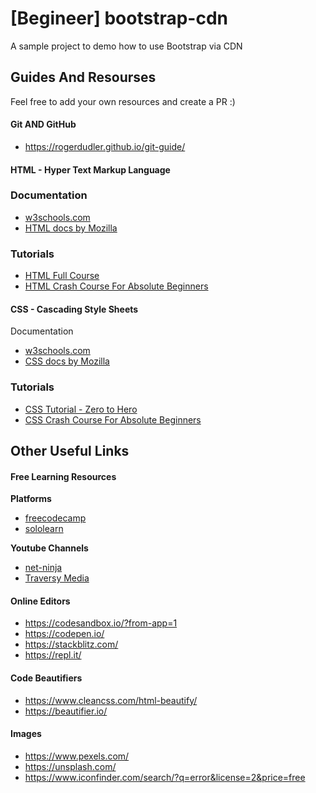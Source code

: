 # [Begineer] bootstrap-cdn
A sample project to demo how to use Bootstrap via CDN

## Guides And Resourses
Feel free to add your own resources and create a PR :)

#### Git AND GitHub
* https://rogerdudler.github.io/git-guide/

#### HTML - Hyper Text Markup Language

### Documentation
* [w3schools.com](https://www.w3schools.com/html/)
* [HTML docs by Mozilla](https://developer.mozilla.org/en-US/docs/Web/HTML)

### Tutorials
* [HTML Full Course](https://youtu.be/pQN-pnXPaVg)
* [HTML Crash Course For Absolute Beginners](https://youtu.be/UB1O30fR-EE)


#### CSS - Cascading Style Sheets

  Documentation
* [w3schools.com](https://www.w3schools.com/css/)
* [CSS docs by Mozilla](https://developer.mozilla.org/en-US/docs/Web/CSS)

### Tutorials
- [CSS Tutorial - Zero to Hero](https://youtu.be/1Rs2ND1ryYc)
- [CSS Crash Course For Absolute Beginners](https://youtu.be/yfoY53QXEnI)


## Other Useful Links

#### Free Learning Resources
**Platforms**
* [freecodecamp](https://www.freecodecamp.org/)
* [sololearn](https://www.sololearn.com/)

**Youtube Channels**
* [net-ninja](https://www.youtube.com/channel/UCW5YeuERMmlnqo4oq8vwUpg)
* [Traversy Media](https://www.youtube.com/channel/UC29ju8bIPH5as8OGnQzwJyA)

#### Online Editors
 * https://codesandbox.io/?from-app=1
 * https://codepen.io/
 * https://stackblitz.com/
 * https://repl.it/

#### Code Beautifiers
* https://www.cleancss.com/html-beautify/
* https://beautifier.io/

#### Images
* https://www.pexels.com/
* https://unsplash.com/
* https://www.iconfinder.com/search/?q=error&license=2&price=free
